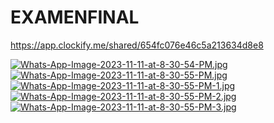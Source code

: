 # EXAMENFINAL
https://app.clockify.me/shared/654fc076e46c5a213634d8e8



[![Whats-App-Image-2023-11-11-at-8-30-54-PM.jpg](https://i.postimg.cc/rFzgDgnL/Whats-App-Image-2023-11-11-at-8-30-54-PM.jpg)](https://postimg.cc/TpMnSjvk)
[![Whats-App-Image-2023-11-11-at-8-30-55-PM.jpg](https://i.postimg.cc/MHnRp3WP/Whats-App-Image-2023-11-11-at-8-30-55-PM.jpg)](https://postimg.cc/wRd3WVRL)
[![Whats-App-Image-2023-11-11-at-8-30-55-PM-1.jpg](https://i.postimg.cc/KvgBXWp4/Whats-App-Image-2023-11-11-at-8-30-55-PM-1.jpg)](https://postimg.cc/Ln2nLxpM)
[![Whats-App-Image-2023-11-11-at-8-30-55-PM-2.jpg](https://i.postimg.cc/wB9mmjqs/Whats-App-Image-2023-11-11-at-8-30-55-PM-2.jpg)](https://postimg.cc/87nc8Dr1)
[![Whats-App-Image-2023-11-11-at-8-30-55-PM-3.jpg](https://i.postimg.cc/xjXtCtFV/Whats-App-Image-2023-11-11-at-8-30-55-PM-3.jpg)](https://postimg.cc/vDdW2Ls0)
